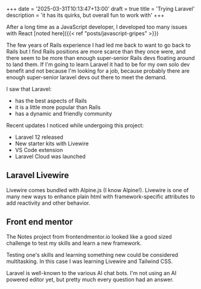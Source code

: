+++
date = '2025-03-31T10:13:47+13:00'
draft = true
title = 'Trying Laravel'
description = 'it has its quirks, but overall fun to work with'
+++

After a long time as a JavaScript developer, I developed too many issues with React [noted here]({{< ref "posts/javascript-gripes" >}})



The few years of Rails experience I had led me back to want to go back to Rails
but I find Rails positions are more scarce than they once were, and there seem to be more than enough super-senior
Rails devs floating around to land them. If I'm going to learn Laravel it had to be for my own solo dev
benefit and not because I'm looking for a job, because probably there are enough super-senior laravel devs out there
to meet the demand.

I saw that Laravel:
- has the best aspects of Rails
- it is a little more popular than Rails
- has a dynamic and friendly community

Recent updates I noticed while undergoing this project:
- Laravel 12 released
- New starter kits with Livewire
- VS Code extension
- Laravel Cloud was launched

## Laravel Livewire

Livewire comes bundled with Alpine.js (I know Alpine!).
Livewire is one of many new ways to enhance plain html with framework-specific attributes to add reactivity and other behavior.

## Front end mentor

The Notes project from frontendmentor.io looked like a good sized challenge to test my skills and learn a new framework.


Testing one's skills and learning something new could be considered multitasking.
In this case I was learning Livewire and Tailwind CSS.

Laravel is well-known to the various AI chat bots. I'm not using an AI powered editor yet, but pretty much every question had an answer.
